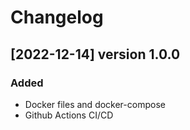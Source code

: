 # Changelog

## [2022-12-14] version 1.0.0

### Added

- Docker files and docker-compose
- Github Actions CI/CD